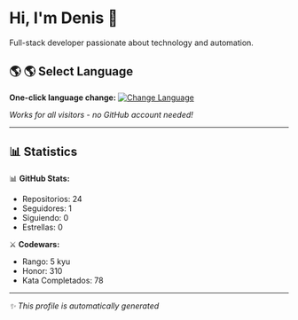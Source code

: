 # Hi, I'm Denis 👋

Full-stack developer passionate about technology and automation.

## 🌎 🌎 Select Language

**One-click language change:**
[![Change Language](https://img.shields.io/badge/🌎_Change_Language-Click_Here-purple?style=for-the-badge)](https://denisv2112.github.io/CUSTOM_GITHUB_OVERVIEW/selector.html)

*Works for all visitors - no GitHub account needed!*

---

## 📊 Statistics

📊 **GitHub Stats:**
- Repositorios: 24
- Seguidores: 1
- Siguiendo: 0
- Estrellas: 0

⚔️ **Codewars:**
- Rango: 5 kyu
- Honor: 310
- Kata Completados: 78

---

*✨ This profile is automatically generated*